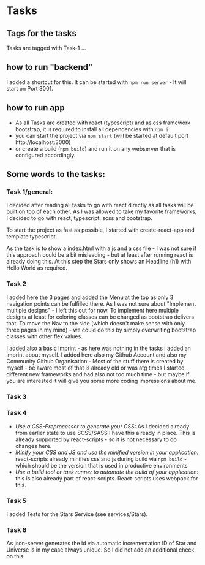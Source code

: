 # Tasks
## Tags for the tasks
Tasks are tagged with Task-1 ...

## how to run "backend"
I added a shortcut for this. It can be started with `npm run server` - It will start on Port 3001.

## how to run app
- As all Tasks are created with react (typescript) and as css framework bootstrap, it is required to install all 
  dependencies with `npm i`
- you can start the project via `npm start` (will be started at default port http://localhost:3000)
- or create a build (`npm build`) and run it on any webserver that is configured accordingly.

## Some words to the tasks:
### Task 1/general:
I decided after reading all tasks to go with react directly as all tasks will be built on top of each other.
As I was allowed to take my favorite frameworks, I decided to go with react, typescript, scss and bootstrap.

To start the project as fast as possible, I started with create-react-app and template typescript.

As the task is to show a index.html with a js and a css file - I was not sure if this approach could be a bit 
misleading - but at least after running react is already doing this. At this step the Stars only shows an 
Headline (h1) with Hello World as required.

### Task 2
I added here the 3 pages and added the Menu at the top as only 3 navigation points can be fulfilled there.
As I was not sure about "Implement multiple designs" - I left this out for now. To implement here multiple 
designs at least for coloring classes can be changed as bootstrap delivers that. To move the Nav to the side 
(which doesn't make sense with only three pages in my mind) - we could do this by simply overwriting bootstrap
classes with other flex values. 

I added also a basic Imprint - as here was nothing in the tasks I added an imprint about myself.
I added here also my Github Account and also my Community Github Organisation - Most of the stuff there
is created by myself - be aware most of that is already old or was atg times I started different new frameworks
and had also not too much time - but maybe if you are interested it will give you some more coding impressions 
about me.

### Task 3

### Task 4
- _Use a CSS-Preprocessor to generate your CSS:_ As I decided already from earlier state to use SCSS/SASS 
  I have this already in place. This is already supported by react-scripts - so it is not necessary to do 
  changes here. 
- _Minify your CSS and JS and use the minified version in your application:_ react-scripts already minifies 
  css and js during build via `npm build` - which should be the version that is used in productive environments
- _Use a build tool or task runner to automate the build of your application:_ this is also already part of 
  react-scripts. React-scripts uses webpack for this.
  
### Task 5
I added Tests for the Stars Service (see services/Stars).

### Task 6 
As json-server generates the id via automatic incrementation ID of Star and Universe is in my case always 
unique. So I did not add an additional check on this.